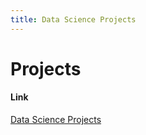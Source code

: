 ```yaml
---
title: Data Science Projects
---
```


# Projects

#### Link
[Data Science Projects](Projects.md)

```python

